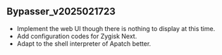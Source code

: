 ## Bypasser_v2025021723

- Implement the web UI though there is nothing to display at this time. 
- Add configuration codes for Zygisk Next. 
- Adapt to the shell interpreter of Apatch better. 
